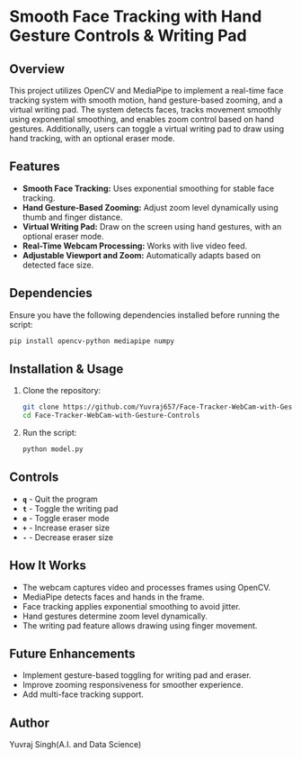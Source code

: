 # Smooth Face Tracking with Hand Gesture Controls & Writing Pad

## Overview
This project utilizes OpenCV and MediaPipe to implement a real-time face tracking system with smooth motion, hand gesture-based zooming, and a virtual writing pad. The system detects faces, tracks movement smoothly using exponential smoothing, and enables zoom control based on hand gestures. Additionally, users can toggle a virtual writing pad to draw using hand tracking, with an optional eraser mode.

## Features
- **Smooth Face Tracking:** Uses exponential smoothing for stable face tracking.
- **Hand Gesture-Based Zooming:** Adjust zoom level dynamically using thumb and finger distance.
- **Virtual Writing Pad:** Draw on the screen using hand gestures, with an optional eraser mode.
- **Real-Time Webcam Processing:** Works with live video feed.
- **Adjustable Viewport and Zoom:** Automatically adapts based on detected face size.

## Dependencies
Ensure you have the following dependencies installed before running the script:

```bash
pip install opencv-python mediapipe numpy
```

## Installation & Usage
1. Clone the repository:
   ```bash
   git clone https://github.com/Yuvraj657/Face-Tracker-WebCam-with-Gesture-Controls.git
   cd Face-Tracker-WebCam-with-Gesture-Controls
   ```
2. Run the script:
   ```bash
   python model.py
   ```

## Controls
- **`q`** - Quit the program
- **`t`** - Toggle the writing pad
- **`e`** - Toggle eraser mode
- **`+`** - Increase eraser size
- **`-`** - Decrease eraser size

## How It Works
- The webcam captures video and processes frames using OpenCV.
- MediaPipe detects faces and hands in the frame.
- Face tracking applies exponential smoothing to avoid jitter.
- Hand gestures determine zoom level dynamically.
- The writing pad feature allows drawing using finger movement.

## Future Enhancements
- Implement gesture-based toggling for writing pad and eraser.
- Improve zooming responsiveness for smoother experience.
- Add multi-face tracking support.



## Author
Yuvraj Singh(A.I. and Data Science)

